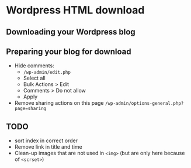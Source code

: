 # Wordpress HTML download


## Downloading your Wordpress blog

## Preparing your blog for download

- Hide comments: 
  * `/wp-admin/edit.php`
  * Select all
  * Bulk Actions > Edit
  * Comments > Do not allow
  * Apply
- Remove sharing actions on this page `/wp-admin/options-general.php?page=sharing`

## TODO

- sort index in correct order
- Remove link in title and time
- Clean-up images that are not used in `<img>` (but are only here because of `<scrset>`)